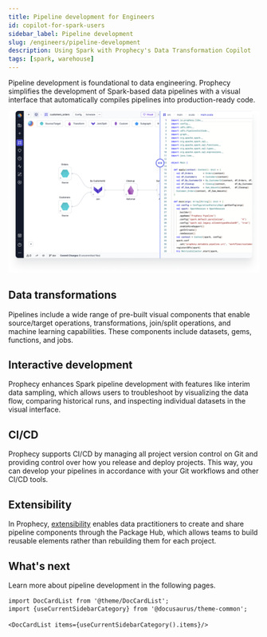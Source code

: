 ```yaml
---
title: Pipeline development for Engineers
id: copilot-for-spark-users
sidebar_label: Pipeline development
slug: /engineers/pipeline-development
description: Using Spark with Prophecy's Data Transformation Copilot
tags: [spark, warehouse]
---
```


Pipeline development is foundational to data engineering. Prophecy simplifies the development of Spark-based data pipelines with a visual interface that automatically compiles pipelines into production-ready code.

![Visual and code editor split screen](img/code-to-visual-spark.png)

## Data transformations

Pipelines include a wide range of pre-built visual components that enable source/target operations, transformations, join/split operations, and machine learning capabilities. These components include datasets, gems, functions, and jobs.

## Interactive development

Prophecy enhances Spark pipeline development with features like interim data sampling, which allows users to troubleshoot by visualizing the data flow, comparing historical runs, and inspecting individual datasets in the visual interface.

## CI/CD

Prophecy supports CI/CD by managing all project version control on Git and providing control over how you release and deploy projects. This way, you can develop your pipelines in accordance with your Git workflows and other CI/CD tools.

## Extensibility

In Prophecy, [extensibility](/analysts/extensibility) enables data practitioners to create and share pipeline components through the Package Hub, which allows teams to build reusable elements rather than rebuilding them for each project.

## What's next

Learn more about pipeline development in the following pages.

```mdx-code-block
import DocCardList from '@theme/DocCardList';
import {useCurrentSidebarCategory} from '@docusaurus/theme-common';

<DocCardList items={useCurrentSidebarCategory().items}/>
```
